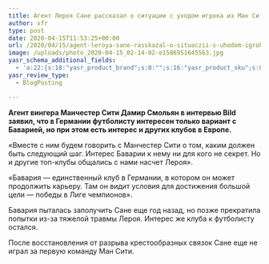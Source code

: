 ```yaml
---
title: Агент Лероя Сане рассказал о ситуации с уходом игрока из Ман Сити
author: xfr
type: post
date: 2020-04-15T11:53:25+00:00
url: /2020/04/15/agent-leroya-sane-rasskazal-o-situaczii-s-uhodom-igroka-iz-man-siti/
image: /uploads/photo_2020-04-15_02-14-02-e1586951645563.jpg
yasr_schema_additional_fields:
  - 'a:22:{s:18:"yasr_product_brand";s:0:"";s:16:"yasr_product_sku";s:0:"";s:37:"yasr_product_global_identifier_select";s:5:"gtin8";s:36:"yasr_product_global_identifier_value";s:0:"";s:18:"yasr_product_price";s:0:"";s:27:"yasr_product_price_currency";s:0:"";s:30:"yasr_product_price_valid_until";s:0:"";s:31:"yasr_product_price_availability";s:12:"Discontinued";s:22:"yasr_product_price_url";s:0:"";s:26:"yasr_localbusiness_address";s:0:"";s:29:"yasr_localbusiness_pricerange";s:0:"";s:28:"yasr_localbusiness_telephone";s:0:"";s:20:"yasr_recipe_cooktime";s:0:"";s:23:"yasr_recipe_description";s:0:"";s:20:"yasr_recipe_keywords";s:0:"";s:21:"yasr_recipe_nutrition";s:0:"";s:20:"yasr_recipe_preptime";s:0:"";s:26:"yasr_recipe_recipecategory";s:0:"";s:25:"yasr_recipe_recipecuisine";s:0:"";s:28:"yasr_recipe_recipeingredient";s:0:"";s:30:"yasr_recipe_recipeinstructions";s:0:"";s:17:"yasr_recipe_video";s:0:"";}'
yasr_review_type:
  - BlogPosting

---
```

**Агент вингера Манчестер Сити Дамир Смольян в интервью Bild заявил, что в Германии футболисту интересен только вариант с Баварией, но при этом есть интерес и других клубов в Европе.**

«Вместе с ним будем говорить с Манчестер Сити о том, каким должен быть следующий шаг. Интерес Баварии к нему ни для кого не секрет. Но и другие топ-клубы общались с нами насчет Лероя».

«Бавария &#8212; единственный клуб в Германии, в котором он может продолжить карьеру. Там он видит условия для достижения большой цели &#8212; победы в Лиге чемпионов».

Бавария пыталась заполучить Сане еще год назад, но позже прекратила попытки из-за тяжелой травмы Лероя. Интерес же клуба к футболисту остался.

После восстановления от разрыва крестообразных связок Сане еще не играл за первую команду Ман Сити.